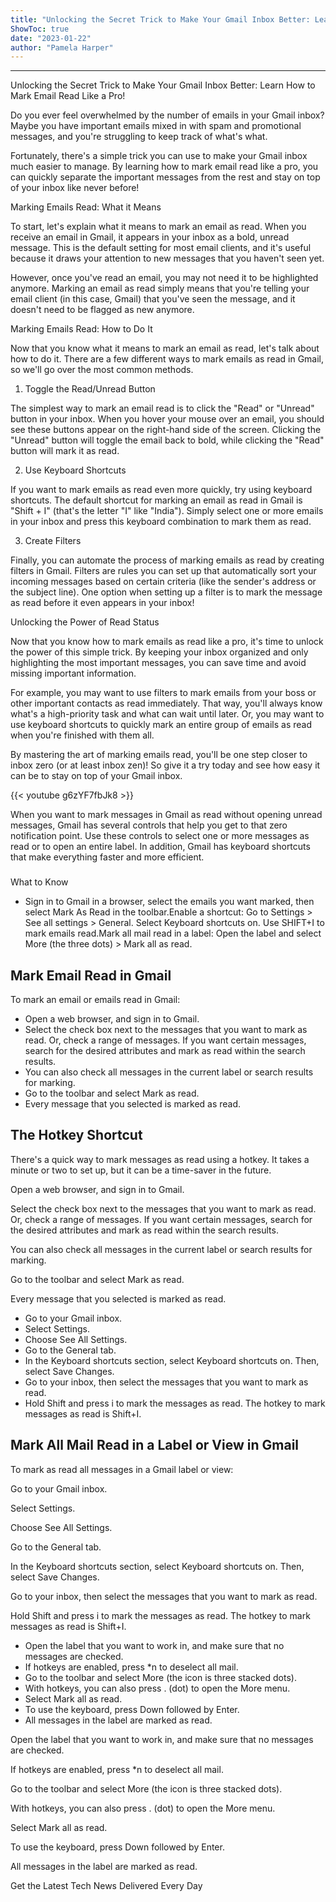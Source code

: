 ```yaml
---
title: "Unlocking the Secret Trick to Make Your Gmail Inbox Better: Learn How to Mark Email Read Like a Pro!"
ShowToc: true 
date: "2023-01-22"
author: "Pamela Harper"
---
```

*****
Unlocking the Secret Trick to Make Your Gmail Inbox Better: Learn How to Mark Email Read Like a Pro!

Do you ever feel overwhelmed by the number of emails in your Gmail inbox? Maybe you have important emails mixed in with spam and promotional messages, and you're struggling to keep track of what's what.

Fortunately, there's a simple trick you can use to make your Gmail inbox much easier to manage. By learning how to mark email read like a pro, you can quickly separate the important messages from the rest and stay on top of your inbox like never before!

Marking Emails Read: What it Means

To start, let's explain what it means to mark an email as read. When you receive an email in Gmail, it appears in your inbox as a bold, unread message. This is the default setting for most email clients, and it's useful because it draws your attention to new messages that you haven't seen yet.

However, once you've read an email, you may not need it to be highlighted anymore. Marking an email as read simply means that you're telling your email client (in this case, Gmail) that you've seen the message, and it doesn't need to be flagged as new anymore.

Marking Emails Read: How to Do It

Now that you know what it means to mark an email as read, let's talk about how to do it. There are a few different ways to mark emails as read in Gmail, so we'll go over the most common methods.

1. Toggle the Read/Unread Button

The simplest way to mark an email read is to click the "Read" or "Unread" button in your inbox. When you hover your mouse over an email, you should see these buttons appear on the right-hand side of the screen. Clicking the "Unread" button will toggle the email back to bold, while clicking the "Read" button will mark it as read.

2. Use Keyboard Shortcuts

If you want to mark emails as read even more quickly, try using keyboard shortcuts. The default shortcut for marking an email as read in Gmail is "Shift + I" (that's the letter "I" like "India"). Simply select one or more emails in your inbox and press this keyboard combination to mark them as read.

3. Create Filters

Finally, you can automate the process of marking emails as read by creating filters in Gmail. Filters are rules you can set up that automatically sort your incoming messages based on certain criteria (like the sender's address or the subject line). One option when setting up a filter is to mark the message as read before it even appears in your inbox!

Unlocking the Power of Read Status

Now that you know how to mark emails as read like a pro, it's time to unlock the power of this simple trick. By keeping your inbox organized and only highlighting the most important messages, you can save time and avoid missing important information.

For example, you may want to use filters to mark emails from your boss or other important contacts as read immediately. That way, you'll always know what's a high-priority task and what can wait until later. Or, you may want to use keyboard shortcuts to quickly mark an entire group of emails as read when you're finished with them all.

By mastering the art of marking emails read, you'll be one step closer to inbox zero (or at least inbox zen)! So give it a try today and see how easy it can be to stay on top of your Gmail inbox.

{{< youtube g6zYF7fbJk8 >}} 




When you want to mark messages in Gmail as read without opening unread messages, Gmail has several controls that help you get to that zero notification point. Use these controls to select one or more messages as read or to open an entire label. In addition, Gmail has keyboard shortcuts that make everything faster and more efficient.

 
### 
What to Know
 
- Sign in to Gmail in a browser, select the emails you want marked, then select Mark As Read in the toolbar.Enable a shortcut: Go to Settings > See all settings > General. Select Keyboard shortcuts on. Use SHIFT+I to mark emails read.Mark all mail read in a label: Open the label and select More (the three dots) > Mark all as read.

 
##   Mark Email Read in Gmail  
 

To mark an email or emails read in Gmail:

 
- Open a web browser, and sign in to Gmail.
 - Select the check box next to the messages that you want to mark as read. Or, check a range of messages. If you want certain messages, search for the desired attributes and mark as read within the search results.
 - You can also check all messages in the current label or search results for marking.
 - Go to the toolbar and select Mark as read.
 - Every message that you selected is marked as read.

 
##   The Hotkey Shortcut  
 

There's a quick way to mark messages as read using a hotkey. It takes a minute or two to set up, but it can be a time-saver in the future.

 

Open a web browser, and sign in to Gmail.

 

Select the check box next to the messages that you want to mark as read. Or, check a range of messages. If you want certain messages, search for the desired attributes and mark as read within the search results.

 
You can also check all messages in the current label or search results for marking.
 

Go to the toolbar and select Mark as read.

 

Every message that you selected is marked as read.

 
- Go to your Gmail inbox.
 - Select Settings.
 - Choose See All Settings.
 - Go to the General tab.
 - In the Keyboard shortcuts section, select Keyboard shortcuts on. Then, select Save Changes.
 - Go to your inbox, then select the messages that you want to mark as read.
 - Hold Shift and press i to mark the messages as read. The hotkey to mark messages as read is Shift+I.

 
##   Mark All Mail Read in a Label or View in Gmail  
 

To mark as read all messages in a Gmail label or view:

 

Go to your Gmail inbox.

 

Select Settings.

 

Choose See All Settings.

 

Go to the General tab.

 

In the Keyboard shortcuts section, select Keyboard shortcuts on. Then, select Save Changes.

 

Go to your inbox, then select the messages that you want to mark as read.

 

Hold Shift and press i to mark the messages as read. The hotkey to mark messages as read is Shift+I.

 
- Open the label that you want to work in, and make sure that no messages are checked.
 - If hotkeys are enabled, press *n to deselect all mail.
 - Go to the toolbar and select More (the icon is three stacked dots).
 - With hotkeys, you can also press . (dot) to open the More menu.
 - Select Mark all as read.
 - To use the keyboard, press Down followed by Enter.
 - All messages in the label are marked as read.

 

Open the label that you want to work in, and make sure that no messages are checked.

 
If hotkeys are enabled, press *n to deselect all mail.
 

Go to the toolbar and select More (the icon is three stacked dots).

 
With hotkeys, you can also press . (dot) to open the More menu.
 

Select Mark all as read.

 
To use the keyboard, press Down followed by Enter.
 

All messages in the label are marked as read.

 

Get the Latest Tech News Delivered Every Day




